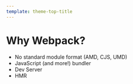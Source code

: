 ```yaml
---
template: theme-top-title
---
```


# Why Webpack?

- No standard module format (AMD, CJS, UMD)
- JavaScript (and more!) bundler
- Dev Server
- HMR